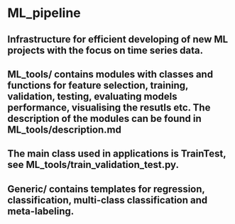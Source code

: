 # ML_pipeline

## Infrastructure for efficient developing of new ML projects with the focus on time series data.

## ML_tools/ contains modules with classes and functions for feature selection, training, validation, testing, evaluating models performance, visualising the resutls etc. The description of the modules can be found in  ML_tools/description.md
## The main class used in applications is TrainTest, see ML_tools/train_validation_test.py.

## Generic/ contains templates for regression, classification, multi-class classification and meta-labeling.

